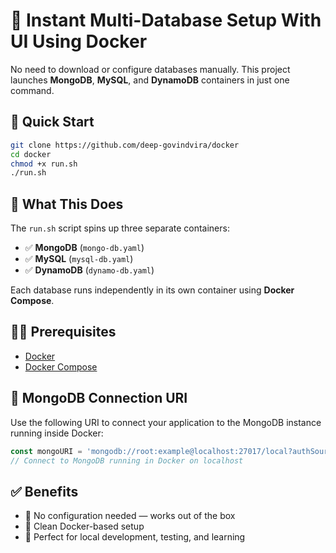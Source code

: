 # 🚀 Instant Multi-Database Setup With UI Using Docker

No need to download or configure databases manually.
This project launches **MongoDB**, **MySQL**, and **DynamoDB** containers in just one command.

## 🧭 Quick Start

```bash
git clone https://github.com/deep-govindvira/docker
cd docker
chmod +x run.sh
./run.sh
```

## 🐳 What This Does

The `run.sh` script spins up three separate containers:

* ✅ **MongoDB** (`mongo-db.yaml`)
* ✅ **MySQL** (`mysql-db.yaml`)
* ✅ **DynamoDB** (`dynamo-db.yaml`)

Each database runs independently in its own container using **Docker Compose**.

## 🧑‍💻 Prerequisites

* [Docker](https://www.docker.com/)
* [Docker Compose](https://docs.docker.com/compose/)

## 🧠 MongoDB Connection URI

Use the following URI to connect your application to the MongoDB instance running inside Docker:

```js
const mongoURI = 'mongodb://root:example@localhost:27017/local?authSource=admin';
// Connect to MongoDB running in Docker on localhost
```

## ✅ Benefits

* 🔧 No configuration needed — works out of the box
* 🐳 Clean Docker-based setup
* 🧪 Perfect for local development, testing, and learning
